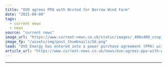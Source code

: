 ```yaml
---
title: "OVO agrees PPA with Ørsted for Barrow Wind Farm"
date: "2021-04-08"
tags: 
  - current news
  - news
source: "current news"
image_url: "https://www.current-news.co.uk/static/images/_400x400_crop_center-center/barrow-wind-farm-image-Orsted.png"
image_fp: "/assets/img/post_thumbnails/56.png"
lead: "​OVO Energy has entered into a power purchase agreement (PPA) with Ørsted to buy green power from its Barrow Offshore Wind Farm."
article_url: "https://www.current-news.co.uk/news/ovo-agrees-ppa-with-ørsted-for-barrow-wind-farm?utm_source=rss-feeds&utm_medium=rss&utm_campaign=rss"
---
```


---
